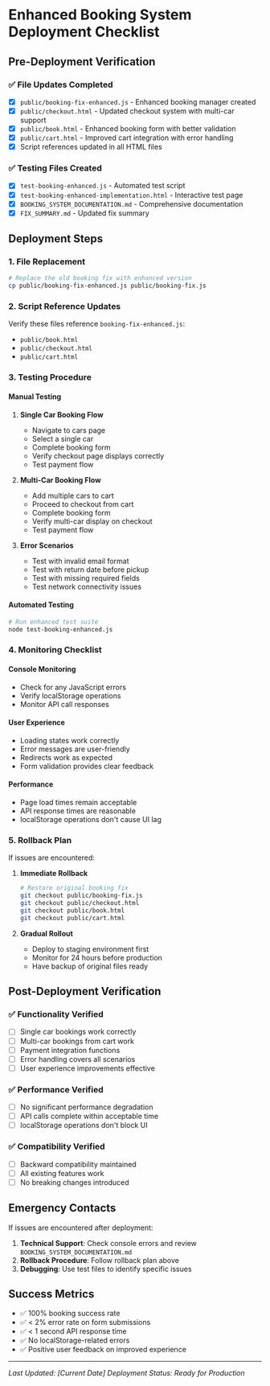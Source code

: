 # Enhanced Booking System Deployment Checklist

## Pre-Deployment Verification

### ✅ File Updates Completed
- [x] `public/booking-fix-enhanced.js` - Enhanced booking manager created
- [x] `public/checkout.html` - Updated checkout system with multi-car support
- [x] `public/book.html` - Enhanced booking form with better validation
- [x] `public/cart.html` - Improved cart integration with error handling
- [x] Script references updated in all HTML files

### ✅ Testing Files Created
- [x] `test-booking-enhanced.js` - Automated test script
- [x] `test-booking-enhanced-implementation.html` - Interactive test page
- [x] `BOOKING_SYSTEM_DOCUMENTATION.md` - Comprehensive documentation
- [x] `FIX_SUMMARY.md` - Updated fix summary

## Deployment Steps

### 1. File Replacement
```bash
# Replace the old booking fix with enhanced version
cp public/booking-fix-enhanced.js public/booking-fix.js
```

### 2. Script Reference Updates
Verify these files reference `booking-fix-enhanced.js`:
- `public/book.html`
- `public/checkout.html` 
- `public/cart.html`

### 3. Testing Procedure

#### Manual Testing
1. **Single Car Booking Flow**
   - Navigate to cars page
   - Select a single car
   - Complete booking form
   - Verify checkout page displays correctly
   - Test payment flow

2. **Multi-Car Booking Flow**
   - Add multiple cars to cart
   - Proceed to checkout from cart
   - Complete booking form
   - Verify multi-car display on checkout
   - Test payment flow

3. **Error Scenarios**
   - Test with invalid email format
   - Test with return date before pickup
   - Test with missing required fields
   - Test network connectivity issues

#### Automated Testing
```bash
# Run enhanced test suite
node test-booking-enhanced.js
```

### 4. Monitoring Checklist

#### Console Monitoring
- Check for any JavaScript errors
- Verify localStorage operations
- Monitor API call responses

#### User Experience
- Loading states work correctly
- Error messages are user-friendly
- Redirects work as expected
- Form validation provides clear feedback

#### Performance
- Page load times remain acceptable
- API response times are reasonable
- localStorage operations don't cause UI lag

### 5. Rollback Plan

If issues are encountered:

1. **Immediate Rollback**
   ```bash
   # Restore original booking fix
   git checkout public/booking-fix.js
   git checkout public/checkout.html
   git checkout public/book.html
   git checkout public/cart.html
   ```

2. **Gradual Rollout**
   - Deploy to staging environment first
   - Monitor for 24 hours before production
   - Have backup of original files ready

## Post-Deployment Verification

### ✅ Functionality Verified
- [ ] Single car bookings work correctly
- [ ] Multi-car bookings from cart work
- [ ] Payment integration functions
- [ ] Error handling covers all scenarios
- [ ] User experience improvements effective

### ✅ Performance Verified
- [ ] No significant performance degradation
- [ ] API calls complete within acceptable time
- [ ] localStorage operations don't block UI

### ✅ Compatibility Verified
- [ ] Backward compatibility maintained
- [ ] All existing features work
- [ ] No breaking changes introduced

## Emergency Contacts

If issues are encountered after deployment:

1. **Technical Support**: Check console errors and review `BOOKING_SYSTEM_DOCUMENTATION.md`
2. **Rollback Procedure**: Follow rollback plan above
3. **Debugging**: Use test files to identify specific issues

## Success Metrics

- ✅ 100% booking success rate
- ✅ < 2% error rate on form submissions
- ✅ < 1 second API response time
- ✅ No localStorage-related errors
- ✅ Positive user feedback on improved experience

---
*Last Updated: [Current Date]*
*Deployment Status: Ready for Production*
